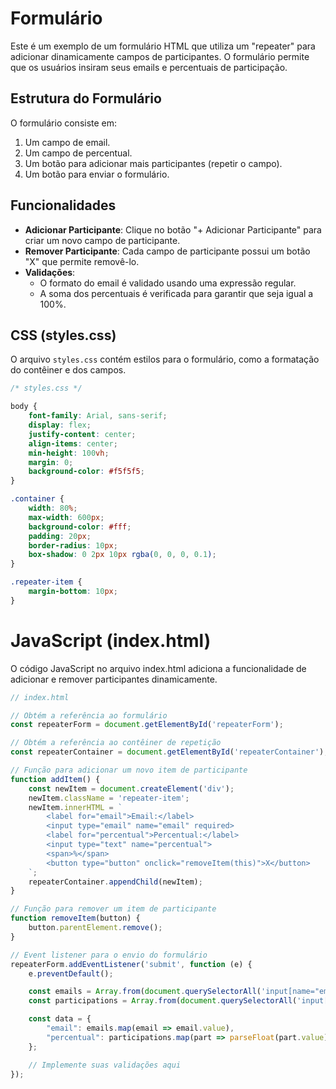 # Formulário 

Este é um exemplo de um formulário HTML que utiliza um "repeater" para adicionar dinamicamente campos de participantes. O formulário permite que os usuários insiram seus emails e percentuais de participação.

## Estrutura do Formulário

O formulário consiste em:

1. Um campo de email.
2. Um campo de percentual.
3. Um botão para adicionar mais participantes (repetir o campo).
4. Um botão para enviar o formulário.

## Funcionalidades

- **Adicionar Participante**: Clique no botão "+ Adicionar Participante" para criar um novo campo de participante.
- **Remover Participante**: Cada campo de participante possui um botão "X" que permite removê-lo.
- **Validações**:
    - O formato do email é validado usando uma expressão regular.
    - A soma dos percentuais é verificada para garantir que seja igual a 100%.

## CSS (styles.css)

O arquivo `styles.css` contém estilos para o formulário, como a formatação do contêiner e dos campos.

```css
/* styles.css */

body {
    font-family: Arial, sans-serif;
    display: flex;
    justify-content: center;
    align-items: center;
    min-height: 100vh;
    margin: 0;
    background-color: #f5f5f5;
}

.container {
    width: 80%;
    max-width: 600px;
    background-color: #fff;
    padding: 20px;
    border-radius: 10px;
    box-shadow: 0 2px 10px rgba(0, 0, 0, 0.1);
}

.repeater-item {
    margin-bottom: 10px;
}
```

# JavaScript (index.html)
O código JavaScript no arquivo index.html adiciona a funcionalidade de adicionar e remover participantes dinamicamente.

```JavaScript
// index.html

// Obtém a referência ao formulário
const repeaterForm = document.getElementById('repeaterForm');

// Obtém a referência ao contêiner de repetição
const repeaterContainer = document.getElementById('repeaterContainer');

// Função para adicionar um novo item de participante
function addItem() {
    const newItem = document.createElement('div');
    newItem.className = 'repeater-item';
    newItem.innerHTML = `
        <label for="email">Email:</label>
        <input type="email" name="email" required>
        <label for="percentual">Percentual:</label>
        <input type="text" name="percentual">
        <span>%</span>
        <button type="button" onclick="removeItem(this)">X</button>
    `;
    repeaterContainer.appendChild(newItem);
}

// Função para remover um item de participante
function removeItem(button) {
    button.parentElement.remove();
}

// Event listener para o envio do formulário
repeaterForm.addEventListener('submit', function (e) {
    e.preventDefault();

    const emails = Array.from(document.querySelectorAll('input[name="email"]'));
    const participations = Array.from(document.querySelectorAll('input[name="percentual"]'));

    const data = {
        "email": emails.map(email => email.value),
        "percentual": participations.map(part => parseFloat(part.value))
    };

    // Implemente suas validações aqui
});
